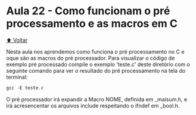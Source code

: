 # Aula 22 - Como funcionam o pré processamento e as macros em C

[:arrow_up: Voltar](https://github.com/Geofisicando/C-orientado-a-testes#%C3%ADndice)

Nesta aula nos aprendemos como funciona o pré processamento no C e oque são as macros do pré processador. Para visualizar
o código de exemplo pré processado compile o exemplo 'teste.c' deste diretório com o
seguinte comando para ver o resultado do pré processamento na tela do terminal:

```c
gcc -E teste.c
```

O pré processador irá expandir a Macro NOME, definida em \_maisum.h, e irá acresencentar os arquivos 
include respeitando o ifndef em \_bool.h.
